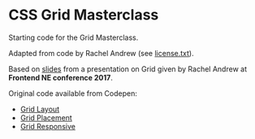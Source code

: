 # CSS Grid Masterclass

Starting code for the Grid Masterclass.

Adapted from code by Rachel Andrew (see [license.txt](./license.txt)).

Based on [slides](https://speakerdeck.com/frontendne/css-grid-layout) from a presentation on Grid given by Rachel Andrew at **Frontend NE conference 2017**.

Original code available from Codepen:

- [Grid Layout](https://codepen.io/rachelandrew/pen/reoJeG)
- [Grid Placement](https://codepen.io/rachelandrew/pen/reobqM)
- [Grid Responsive](https://codepen.io/rachelandrew/pen/YqBKdm)
